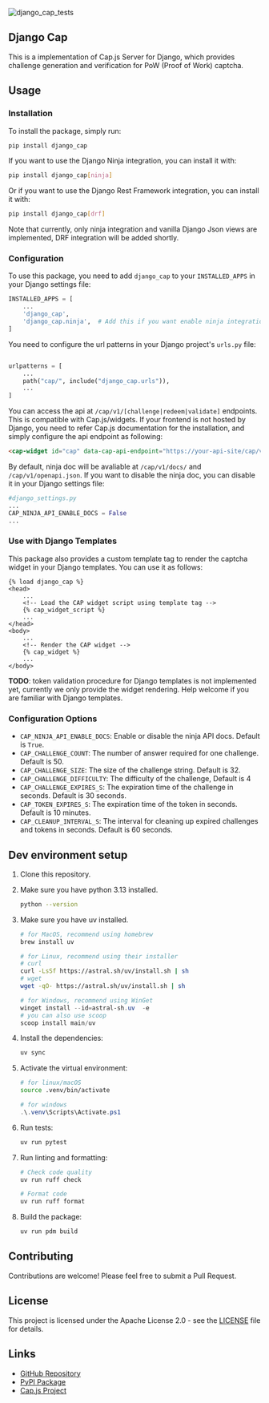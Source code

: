 ![django_cap_tests](https://github.com/somiona/django_cap/actions/workflows/test.yml/badge.svg)

## Django Cap
This is a implementation of Cap.js Server for Django, which provides challenge generation and verification for PoW (Proof of Work) captcha.

## Usage
### Installation
To install the package, simply run:
```bash
pip install django_cap
```

If you want to use the Django Ninja integration, you can install it with:
```bash
pip install django_cap[ninja]
```

Or if you want to use the Django Rest Framework integration, you can install it with:
```bash
pip install django_cap[drf]
```

Note that currently, only ninja integration and vanilla Django Json views are implemented, DRF integration will be added shortly.

### Configuration
To use this package, you need to add `django_cap` to your `INSTALLED_APPS` in your Django settings file:
```python
INSTALLED_APPS = [
    ...
    'django_cap',
    'django_cap.ninja',  # Add this if you want enable ninja integration
]
```

You need to configure the url patterns in your Django project's `urls.py` file:
```python

urlpatterns = [
    ...
    path("cap/", include("django_cap.urls")),
    ...
]
```

You can access the api at `/cap/v1/[challenge|redeem|validate]` endpoints. This is compatible with Cap.js/widgets. If your frontend is not hosted by Django, you need to refer Cap.js documentation for the installation, and simply configure the api endpoint as following:
```html
<cap-widget id="cap" data-cap-api-endpoint="https://your-api-site/cap/v1/"></cap-widget>
```

By default, ninja doc will be avaliable at `/cap/v1/docs/` and `/cap/v1/openapi.json`. If you want to disable the ninja doc, you can disable it in your Django settings file:

```python
#django_settings.py
...
CAP_NINJA_API_ENABLE_DOCS = False
...
```

### Use with Django Templates
This package also provides a custom template tag to render the captcha widget in your Django templates. You can use it as follows:
```django html
{% load django_cap %}
<head>
    ...
    <!-- Load the CAP widget script using template tag -->
    {% cap_widget_script %}
    ...
</head>
<body>
    ...
    <!-- Render the CAP widget -->
    {% cap_widget %}
    ...
</body>
```
**TODO**: token validation procedure for Django templates is not implemented yet, currently we only provide the widget rendering. Help welcome if you are familiar with Django templates.

### Configuration Options
- `CAP_NINJA_API_ENABLE_DOCS`: Enable or disable the ninja API docs. Default is `True`.
- `CAP_CHALLENGE_COUNT`: The number of answer required for one challenge. Default is 50.
- `CAP_CHALLENGE_SIZE`: The size of the challenge string. Default is 32.
- `CAP_CHALLENGE_DIFFICULTY`: The difficulty of the challenge, Default is 4
- `CAP_CHALLENGE_EXPIRES_S`: The expiration time of the challenge in seconds. Default is 30 seconds.
- `CAP_TOKEN_EXPIRES_S`: The expiration time of the token in seconds. Default is 10 minutes.
- `CAP_CLEANUP_INTERVAL_S`: The interval for cleaning up expired challenges and tokens in seconds. Default is 60 seconds.


## Dev environment setup
1. Clone this repository.
2. Make sure you have python 3.13 installed.
    ```bash
    python --version
    ```
3. Make sure you have uv installed.
    ```bash
    # for MacOS, recommend using homebrew
    brew install uv
    ```
    ```bash
    # for Linux, recommend using their installer
    # curl
    curl -LsSf https://astral.sh/uv/install.sh | sh
    # wget
    wget -qO- https://astral.sh/uv/install.sh | sh
    ```
    ```powershell
    # for Windows, recommend using WinGet
    winget install --id=astral-sh.uv  -e
    # you can also use scoop
    scoop install main/uv
    ```
4. Install the dependencies:
    ```bash
    uv sync
    ```

5. Activate the virtual environment:
    ```bash
    # for linux/macOS
    source .venv/bin/activate
    ```
    ```powershell
    # for windows
    .\.venv\Scripts\Activate.ps1
    ```

6. Run tests:
    ```bash
    uv run pytest
    ```

7. Run linting and formatting:
    ```bash
    # Check code quality
    uv run ruff check

    # Format code
    uv run ruff format
    ```

8. Build the package:
    ```bash
    uv run pdm build
    ```

## Contributing
Contributions are welcome! Please feel free to submit a Pull Request.

## License
This project is licensed under the Apache License 2.0 - see the [LICENSE](LICENSE) file for details.

## Links
- [GitHub Repository](https://github.com/somiona/django-cap)
- [PyPI Package](https://pypi.org/project/django-cap/)
- [Cap.js Project](https://cap.js.org/)
